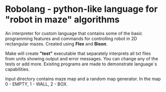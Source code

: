 
# Robolang - python-like language for "robot in maze" algorithms

An interpreter for custom language that contains some of the basic programming features and commands for controlling robot in 2D rectangular mazes. Created using **Flex** and **Bison**.

  

Make will create **"test"** executable that separately interprets all txt files from units showing output and error messages. You can change any of the tests or add more. Existing programs are made to demonstrate language`s capabilities.

  

Input directory contains maze map and a random map generator. In the map 0 - EMPTY, 1 - WALL, 2 - BOX.